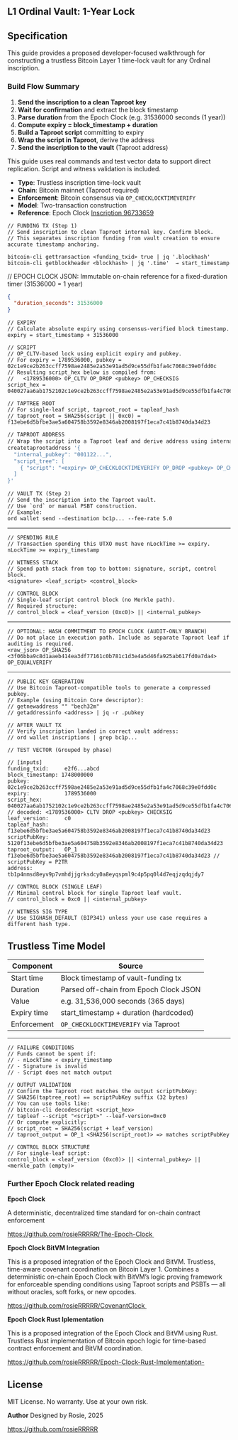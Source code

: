 ## **L1 Ordinal Vault: 1-Year Lock**

## Specification

This guide provides a proposed developer-focused walkthrough for constructing a trustless Bitcoin Layer 1 time-lock vault for any Ordinal inscription.

### Build Flow Summary

1. **Send the inscription to a clean Taproot key**
2. **Wait for confirmation** and extract the block timestamp
3. **Parse duration** from the Epoch Clock (e.g. 31536000 seconds (1 year))
4. **Compute expiry = block\_timestamp + duration**
5. **Build a Taproot script** committing to expiry
6. **Wrap the script in Taproot**, derive the address
7. **Send the inscription to the vault** (Taproot address)

This guide uses real commands and test vector data to support direct replication. Script and witness validation is included.

- **Type**: Trustless inscription time-lock vault
- **Chain**: Bitcoin mainnet (Taproot required)
- **Enforcement**: Bitcoin consensus via `OP_CHECKLOCKTIMEVERIFY`
- **Model**: Two-transaction construction
- **Reference**: Epoch Clock [Inscription 96733659](https://ordinals.com/inscription/96733659)





```text
// FUNDING TX (Step 1)
// Send inscription to clean Taproot internal key. Confirm block.
// This separates inscription funding from vault creation to ensure accurate timestamp anchoring.

bitcoin-cli gettransaction <funding_txid> true | jq '.blockhash'
bitcoin-cli getblockheader <blockhash> | jq '.time'  → start_timestamp
```

// EPOCH CLOCK JSON: Immutable on-chain reference for a fixed-duration timer (31536000 = 1 year)
```json
{
  "duration_seconds": 31536000
}
```

```text
// EXPIRY
// Calculate absolute expiry using consensus-verified block timestamp.
expiry = start_timestamp + 31536000
```

```text
// SCRIPT
// OP_CLTV-based lock using explicit expiry and pubkey.
// For expiry = 1789536000, pubkey = 02c1e9ce2b263ccff7598ae2485e2a53e91ad5d9ce55dfb1fa4c7068c39e0fdd0c
// Resulting script_hex below is compiled from:
//   <1789536000> OP_CLTV OP_DROP <pubkey> OP_CHECKSIG
script_hex = 040027aa6ab1752102c1e9ce2b263ccff7598ae2485e2a53e91ad5d9ce55dfb1fa4c7068c39e0fdd0cac
```

```text
// TAPTREE ROOT
// For single-leaf script, taproot_root = tapleaf_hash
// taproot_root = SHA256(script || 0xc0) = f13ebe6d5bfbe3ae5a604758b3592e8346ab2008197f1eca7c41b8740da34d23
```

```bash
// TAPROOT ADDRESS
// Wrap the script into a Taproot leaf and derive address using internal pubkey.
createtaprootaddress '{
  "internal_pubkey": "001122...",
  "script_tree": [
    { "script": "<expiry> OP_CHECKLOCKTIMEVERIFY OP_DROP <pubkey> OP_CHECKSIG" }
  ]
}'
```

```text
// VAULT TX (Step 2)
// Send the inscription into the Taproot vault.
// Use `ord` or manual PSBT construction.
// Example:
ord wallet send --destination bc1p... --fee-rate 5.0
```

---

```text
// SPENDING RULE
// Transaction spending this UTXO must have nLockTime >= expiry.
nLockTime >= expiry_timestamp
```

```text
// WITNESS STACK
// Spend path stack from top to bottom: signature, script, control block.
<signature> <leaf_script> <control_block>
```

```text
// CONTROL BLOCK
// Single-leaf script control block (no Merkle path).
// Required structure:
// control_block = <leaf_version (0xc0)> || <internal_pubkey>
```

---

```text
// OPTIONAL: HASH COMMITMENT TO EPOCH CLOCK (AUDIT-ONLY BRANCH)
// Do not place in execution path. Include as separate Taproot leaf if auditing is required.
<raw_json> OP_SHA256 <3f06bba9c8d1aaeb414ea3df77161c0b781c1d3e4a5d46fa925ab617fd0a7da4> OP_EQUALVERIFY
```

---

```text
// PUBLIC KEY GENERATION
// Use Bitcoin Taproot-compatible tools to generate a compressed pubkey.
// Example (using Bitcoin Core descriptor):
// getnewaddress "" "bech32m"
// getaddressinfo <address> | jq -r .pubkey

// AFTER VAULT TX
// Verify inscription landed in correct vault address:
// ord wallet inscriptions | grep bc1p...

// TEST VECTOR (Grouped by phase)

// [inputs]
funding_txid:     e2f6...abcd
block_timestamp: 1748000000
pubkey:           02c1e9ce2b263ccff7598ae2485e2a53e91ad5d9ce55dfb1fa4c7068c39e0fdd0c
expiry:           1789536000
script_hex:       040027aa6ab1752102c1e9ce2b263ccff7598ae2485e2a53e91ad5d9ce55dfb1fa4c7068c39e0fdd0cac
// decoded: <1789536000> CLTV DROP <pubkey> CHECKSIG
leaf_version:     c0
tapleaf_hash:     f13ebe6d5bfbe3ae5a604758b3592e8346ab2008197f1eca7c41b8740da34d23
scriptPubKey:     5120f13ebe6d5bfbe3ae5a604758b3592e8346ab2008197f1eca7c41b8740da34d23
taproot_output:   OP_1 f13ebe6d5bfbe3ae5a604758b3592e8346ab2008197f1eca7c41b8740da34d23 // scriptPubKey = P2TR
address:          tb1p4nmsd8eyv9p7vmhdjjgrksdcy0a8eyqspml9c4p5pq0l4d7eqjzqdqjdy7
```

```text
// CONTROL BLOCK (SINGLE LEAF)
// Minimal control block for single Taproot leaf vault.
// control_block = 0xc0 || <internal_pubkey>
```

```text
// WITNESS SIG TYPE
// Use SIGHASH_DEFAULT (BIP341) unless your use case requires a different hash type.
```



## Trustless Time Model

| Component   | Source                                  |
| ----------- | --------------------------------------- |
| Start time  | Block timestamp of vault-funding tx     |
| Duration    | Parsed off-chain from Epoch Clock JSON  |
| Value       | e.g. 31,536,000 seconds (365 days)      |
| Expiry time | start\_timestamp + duration (hardcoded) |
| Enforcement | `OP_CHECKLOCKTIMEVERIFY` via Taproot    |

---

```text
// FAILURE CONDITIONS
// Funds cannot be spent if:
// - nLockTime < expiry_timestamp
// - Signature is invalid
// - Script does not match output
```

```text
// OUTPUT VALIDATION
// Confirm the Taproot root matches the output scriptPubKey:
// SHA256(taptree_root) == scriptPubKey suffix (32 bytes)
// You can use tools like:
// bitcoin-cli decodescript <script_hex>
// tapleaf --script "<script>" --leaf-version=0xc0
// Or compute explicitly:
// script_root = SHA256(script + leaf_version)
// taproot_output = OP_1 <SHA256(script_root)> => matches scriptPubKey
```

```text
// CONTROL BLOCK STRUCTURE
// For single-leaf script:
control_block = <leaf_version (0xc0)> || <internal_pubkey> || <merkle_path (empty)>
```



### **Further Epoch Clock related reading**

**Epoch Clock**

A deterministic, decentralized time standard for on-chain contract enforcement  

https://github.com/rosieRRRRR/The-Epoch-Clock 




**Epoch Clock BitVM Integration**

This is a proposed integration of the Epoch Clock and BitVM. Trustless, time-aware covenant coordination on Bitcoin Layer 1. Combines a deterministic on-chain Epoch Clock with BitVM’s logic proving framework for enforceable spending conditions using Taproot scripts and PSBTs — all without oracles, soft forks, or new opcodes.

https://github.com/rosieRRRRR/CovenantClock 




**Epoch Clock Rust Iplementation**

This is a proposed integration of the Epoch Clock and BitVM using Rust. Trustless Rust implementation of Bitcoin epoch logic for time-based contract enforcement and BitVM coordination.

https://github.com/rosieRRRRR/Epoch-Clock-Rust-Implementation-




## License
MIT License. No warranty. Use at your own risk.

**Author**
Designed by Rosie, 2025

https://github.com/rosieRRRRR

